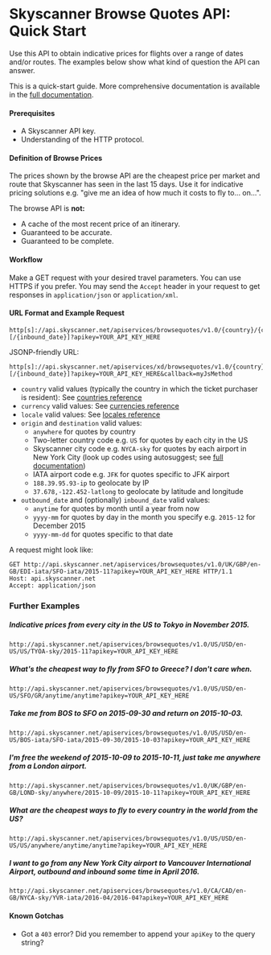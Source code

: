 # Skyscanner Browse Quotes API: Quick Start

Use this API to obtain indicative prices for flights over a range of dates and/or routes. The examples below show what kind of question the API can answer.

This is a quick-start guide. More comprehensive documentation is available in the [full documentation].

#### Prerequisites

* A Skyscanner API key.
* Understanding of the HTTP protocol.

#### Definition of Browse Prices

The prices shown by the browse API are the cheapest price per market and route that Skyscanner has seen in the last 15 days. Use it for indicative pricing solutions e.g. "give me an idea of how much it costs to fly to... on...".

The browse API is **not:**

* A cache of the most recent price of an itinerary.
* Guaranteed to be accurate.
* Guaranteed to be complete.

#### Workflow

Make a GET request with your desired travel parameters. You can use HTTPS if you prefer. You may send the `Accept` header in your request to get responses in `application/json` or `application/xml`.

#### URL Format and Example Request

``` http
http[s]://api.skyscanner.net/apiservices/browsequotes/v1.0/{country}/{currency}/{locale}/{origin}/{destination}/{outbound_date}[/{inbound_date}]?apikey=YOUR_API_KEY_HERE
```

JSONP-friendly URL:
``` http
http[s]://api.skyscanner.net/apiservices/xd/browsequotes/v1.0/{country}/{currency}/{locale}/{origin}/{destination}/{outbound_date}[/{inbound_date}]?apikey=YOUR_API_KEY_HERE&callback=myJsMethod
```

* `country` valid values (typically the country in which the ticket purchaser is resident): See [countries reference]
* `currency` valid values: See [currencies reference]
* `locale` valid values: See [locales reference]
* `origin` and `destination` valid values:
  * `anywhere` for quotes by country
  * Two-letter country code e.g. `US` for quotes by each city in the US
  * Skyscanner city code e.g. `NYCA-sky` for quotes by each airport in New York City (look up codes using autosuggest; see [full documentation])
  * IATA airport code e.g. `JFK` for quotes specific to JFK airport
  * `188.39.95.93-ip` to geolocate by IP
  * `37.678,-122.452-latlong` to geolocate by latitude and longitude
* `outbound_date` and (optionally) `inbound_date` valid values:
  * `anytime` for quotes by month until a year from now
  * `yyyy-mm` for quotes by day in the month you specify e.g. `2015-12` for December 2015
  * `yyyy-mm-dd` for quotes specific to that date

A request might look like:

``` http
GET http://api.skyscanner.net/apiservices/browsequotes/v1.0/UK/GBP/en-GB/EDI-iata/SFO-iata/2015-11?apikey=YOUR_API_KEY_HERE HTTP/1.1
Host: api.skyscanner.net
Accept: application/json
```
  
### Further Examples
  
##### Indicative prices from every city in the US to Tokyo in November 2015.

`http://api.skyscanner.net/apiservices/browsequotes/v1.0/US/USD/en-US/US/TYOA-sky/2015-11?apikey=YOUR_API_KEY_HERE`

##### What's the cheapest way to fly from SFO to Greece? I don't care when.

`http://api.skyscanner.net/apiservices/browsequotes/v1.0/US/USD/en-US/SFO/GR/anytime/anytime?apikey=YOUR_API_KEY_HERE`

##### Take me from BOS to SFO on 2015-09-30 and return on 2015-10-03.

`http://api.skyscanner.net/apiservices/browsequotes/v1.0/US/USD/en-US/BOS-iata/SFO-iata/2015-09-30/2015-10-03?apikey=YOUR_API_KEY_HERE`

##### I'm free the weekend of 2015-10-09 to 2015-10-11, just take me anywhere from a London airport.

`http://api.skyscanner.net/apiservices/browsequotes/v1.0/UK/GBP/en-GB/LOND-sky/anywhere/2015-10-09/2015-10-11?apikey=YOUR_API_KEY_HERE`

##### What are the cheapest ways to fly to every country in the world from the US?

`http://api.skyscanner.net/apiservices/browsequotes/v1.0/US/USD/en-US/US/anywhere/anytime/anytime?apikey=YOUR_API_KEY_HERE`

##### I want to go from any New York City airport to Vancouver International Airport, outbound and inbound some time in April 2016.

`http://api.skyscanner.net/apiservices/browsequotes/v1.0/CA/CAD/en-GB/NYCA-sky/YVR-iata/2016-04/2016-04?apikey=YOUR_API_KEY_HERE`

#### Known Gotchas

* Got a `403` error? Did you remember to append your `apiKey` to the query string?

  [full documentation]: <http://business.skyscanner.net/portal/en-GB/Documentation/ApiOverview>
  [currencies reference]: <http://business.skyscanner.net/portal/en-GB/Documentation/Currencies>
  [locales reference]: <http://business.skyscanner.net/portal/en-GB/Documentation/Locales>
  [countries reference]: <http://business.skyscanner.net/portal/en-GB/Documentation/Markets>